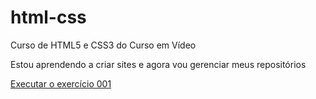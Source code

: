 # html-css
 Curso de HTML5 e CSS3 do Curso em Vídeo

Estou aprendendo a criar sites e agora vou gerenciar meus repositórios

<a href="https://andrecarneiro64.github.io/html-css/exerc%C3%ADcios/ex001/index.html">Executar o exercício 001 </a>